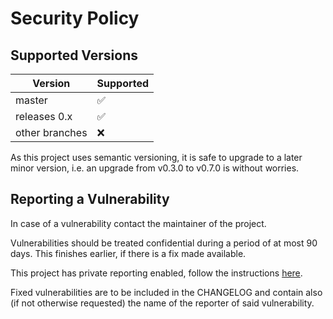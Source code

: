 <!-- SPDX-FileCopyrightText: 2025 The templig contributors.
     SPDX-License-Identifier: MPL-2.0
-->

Security Policy
===============

Supported Versions
------------------

| Version        | Supported          |
|----------------|--------------------|
| master         | :white_check_mark: |
| releases 0.x   | :white_check_mark: |
| other branches | :x:                |

As this project uses semantic versioning, it is safe to upgrade to a later minor version,
i.e. an upgrade from v0.3.0 to v0.7.0 is without worries.


Reporting a Vulnerability
-------------------------

In case of a vulnerability contact the maintainer of the project.

Vulnerabilities should be treated confidential during a period of at most 90 days.
This finishes earlier, if there is a fix made available.

This project has private reporting enabled, follow the instructions
[here](https://docs.github.com/en/code-security/security-advisories/guidance-on-reporting-and-writing/privately-reporting-a-security-vulnerability).

Fixed vulnerabilities are to be included in the CHANGELOG and contain
also (if not otherwise requested) the name of the reporter of said vulnerability.
